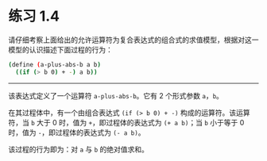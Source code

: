 # 练习 1.4

请仔细考察上面给出的允许运算符为复合表达式的组合式的求值模型，根据对这一模型的认识描述下面过程的行为：

```bash
(define (a-plus-abs-b a b)
  ((if (> b 0) + -) a b))
```

---

该表达式定义了一个运算符 `a-plus-abs-b`。它有 2 个形式参数 `a`，`b`。

在其过程体中，有一个由组合表达式 `(if (> b 0) + -)` 构成的运算符。该运算符，当 `b` 大于 0 时，值为 `+`，即过程体的表达式为 `(+ a b)`；当 `b` 小于等于 0 时，值为 `-`，即过程体的表达式为 `(- a b)`。

该过程的行为即为：对 `a` 与 `b` 的绝对值求和。
